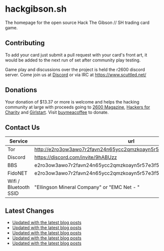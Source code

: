 # hackgibson.sh
The homepage for the open source Hack The Gibson // SH trading card game.


## Contributing

To add your card just submit a pull request with your card's front art, it would be added to the next run of set after community play testing.

Game play and discussions over the project is held the r2600 discord server. Come join us at [Discord](https://discord.com/invite/9hABUzz) or via IRC at https://www.scuttled.net/


## Donations

Your donation of $13.37 or more is welcome and helps the hacking community at large with proceeds going to [2600 Magazine](https://2600.com/), [Hackers for Charity](https://hackersforcharity.org) and [Girlstart](https://girlstart.org).  Visit [buymeacoffee](https://www.buymeacoffee.com/hackgibson.sh) to donate.


## Contact Us

Service | url
-|-
Tor | http://e2ro3ow3awo7r2favn24n65ycc2qmzkoayn5r57e3f56nvjwdcgg32ad.onion
Discord | https://discord.com/invite/9hABUzz
BBS | e2ro3ow3awo7r2favn24n65ycc2qmzkoayn5r57e3f56nvjwdcgg32ad.onion:23
FidoNET | e2ro3ow3awo7r2favn24n65ycc2qmzkoayn5r57e3f56nvjwdcgg32ad.onion:24554
Wifi / Bluetooth SSID | "Ellingson Mineral Company" or "EMC Net - <fidonet address>"

## Latest Changes
<!-- BLOG-POST-LIST:START -->
- [Updated with the latest blog posts](https://github.com/DFW2600/hackgibson.sh/commit/d27e3c16d989dc082e45ea150540d6d1a00a77d5)
- [Updated with the latest blog posts](https://github.com/DFW2600/hackgibson.sh/commit/9f069000355a9e706ba620c24b1d27bdfd0250bd)
- [Updated with the latest blog posts](https://github.com/DFW2600/hackgibson.sh/commit/018f38fa38fdeae8a76bdafe978c4ef0b92c38a7)
- [Updated with the latest blog posts](https://github.com/DFW2600/hackgibson.sh/commit/58e4faebf4e6edcb6cb5518bc7cb6d82db167c2d)
- [Updated with the latest blog posts](https://github.com/DFW2600/hackgibson.sh/commit/36d018af49acd71dfe53bab830004c15a6bcfaf7)
<!-- BLOG-POST-LIST:END -->
